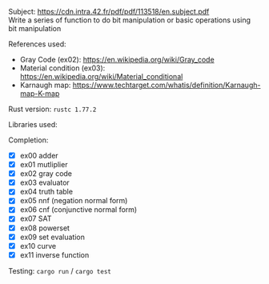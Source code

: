 Subject: https://cdn.intra.42.fr/pdf/pdf/113518/en.subject.pdf \
Write a series of function to do bit manipulation or basic operations using bit manipulation

References used:
- Gray Code (ex02): https://en.wikipedia.org/wiki/Gray_code
- Material condition (ex03): https://en.wikipedia.org/wiki/Material_conditional
- Karnaugh map: https://www.techtarget.com/whatis/definition/Karnaugh-map-K-map

Rust version: `rustc 1.77.2`

Libraries used:

Completion:
- [x] ex00 adder
- [x] ex01 mutliplier
- [x] ex02 gray code
- [x] ex03 evaluator
- [x] ex04 truth table
- [x] ex05 nnf (negation normal form)
- [x] ex06 cnf (conjunctive normal form)
- [x] ex07 SAT
- [x] ex08 powerset
- [x] ex09 set evaluation
- [x] ex10 curve
- [x] ex11 inverse function

Testing:
`cargo run` / `cargo test`